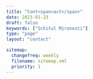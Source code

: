 ```yaml
---
title: "Cont<span>act</span>"
date: 2023-01-23
draft: false
keywords: ["Schitul Mironesti"]
type: "page"
layout: "contact"

sitemap:
  changefreq: weekly
  filename: sitemap.xml
  priority: 1
---
```

